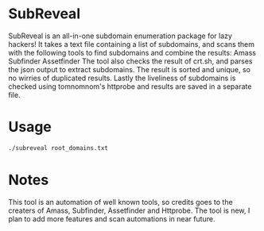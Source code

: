 # SubReveal
SubReveal is an all-in-one subdomain enumeration package for lazy hackers!
It takes a text file containing a list of subdomains, and scans them with the following tools to find subdomains and combine the results:
Amass
Subfinder
Assetfinder
The tool also checks the result of crt.sh, and parses the json output to extract subdomains.
The result is sorted and unique, so no wirries of duplicated results.
Lastly the liveliness of subdomains is checked using tomnomnom's httprobe and results are saved in a separate file.
# Usage
```bash
./subreveal root_domains.txt
```
# Notes
This tool is an automation of well known tools, so credits goes to the creaters of Amass, Subfinder, Assetfinder and Httprobe.
The tool is new, I plan to add more features and scan automations in near future.
